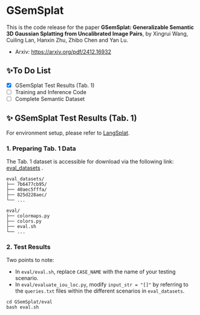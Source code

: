 # GSemSplat

This is the code release for the paper **GSemSplat: Generalizable Semantic 3D Gaussian Splatting from Uncalibrated Image Pairs**, by Xingrui Wang, Cuiling Lan, Hanxin Zhu, Zhibo Chen and Yan Lu.

- Arxiv: https://arxiv.org/pdf/2412.16932

## :sparkles:To Do List

- [x] GSemSplat Test Results (Tab. 1)
- [ ] Training and Inference Code
- [ ] Complete Semantic Dataset

## :sparkles: GSemSplat Test Results (Tab. 1)

For environment setup, please refer to [LangSplat](https://github.com/minghanqin/LangSplat).

### 1. Preparing Tab. 1 Data

The Tab. 1 dataset is accessible for download via the following link: [eval_datasets](https://drive.google.com/file/d/1HyFko44xCELD_1G1YZKqOqkhMIo3B3kE/view) .

```
eval_datasets/
├── 7b6477cb95/
├── 40aec5fffa/
├── 825d228aec/
└── ...

eval/
├── colormaps.py
├── colors.py
├── eval.sh
└── ...
```

### 2. Test Results

Two points to note:

- In `eval/eval.sh`, replace `CASE_NAME` with the name of your testing scenario.
- In `eval/evaluate_iou_loc.py`, modify `input_str = "[]"` by referring to the `queries.txt` files within the different scenarios in `eval_datasets`.

```
cd GSemSplat/eval
bash eval.sh
```

